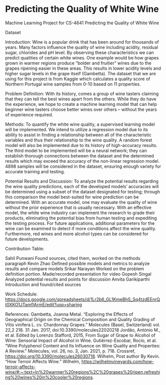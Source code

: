# Predicting the Quality of White Wine
Machine Learning Project for CS-4641
Predicting the Quality of White Wine

Dataset

Introduction:
Wine is a popular drink that has been around for thousands of years. Many factors influence the quality of wine including acidity, residual sugar, chlorides and pH level. By observing these characteristics we can predict qualities of certain white wines. One example would be how grapes grown in warmer regions produce “bolder and fruitier” wines due to the grapes ripening easier in these areas. This results in lower acidity levels and higher sugar levels in the grape itself (Gambetta). The dataset that we are using for this project is from Kaggle which calculates a quality score of Northern Portugal wine samples from 0-10 based on 11 properties. 

Problem Definition:
With its history, comes a group of wine tasters claiming that they can tell the best wines apart from the others. While they do have the experience, we hope to create a machine learning model that can help beginner wine tasters choose better wines over others – without the years of experience required.

Methods:
To quantify the white wine quality, a supervised learning model will be implemented. We intend to utilize a regression model due to its ability to assist in finding a relationship between all of the characteristic variables and thus their relationship to the wine quality. A random forest model will also be implemented due to its history of high-accuracy results. The third model to be implemented will be a neural network; they can establish thorough connections between the dataset and the determined results which may exceed the accuracy of the non-linear regression model. 4898 samples will be considered in the dataset, ensuring enough variety for accurate training and testing. 

Potential Results and Discussion:
	To analyze the potential results regarding the wine quality predictions, each of the developed models’ accuracies will be determined using a subset of the dataset designated for testing; through this comparison the model best-suited for wine prediction can be determined. With an accurate model, one may evaluate the quality of wine without the prior experience that is usually necessary. With an effective model, the white wine industry can implement the research to grade their products, eliminating the potential bias from human testing and expediting the testing process. For future applications, additional parameters for the wine can be examined to detect if more conditions affect the wine quality. Furthermore, red wines and more alcohol types can be considered for future developments.

Contribution Table:

Sahil Punwani
Found sources, cited them, worked on the methods paragraph
Kevin Zhao
Defined possible models and metrics to analyze results and compare models
Srikar Narayan
Worked on the problem definition portion. Made/recorded presentation for video
Gopesh Singal
Analyzed potential results and points for discussion
Anvita Garikiparthi
Introduction and found/cited sources


Work Schedule:
https://docs.google.com/spreadsheets/d/1Lr2b6_GL1KmeBhS_Sq4tzdEEnrQt0XKO1JTamflArmE/edit?usp=sharing

References:
 Gambetta, Joanna Metal. “Exploring the Effects of Geographical Origin on the Chemical Composition and Quality Grading of Vitis vinifera L. cv. Chardonnay Grapes.” Molecules (Basel, Switzerland) vol. 22,2 218. 31 Jan. 2017, doi:10.3390/molecules22020218
Jordão, António M., et al. Edited by Lorenzo Stafford, 2015, From Sugar of Grape to Alcohol of Wine: Sensorial Impact of Alcohol in Wine. 
Gutiérrez-Escobar, Rocío, et al. “Wine Polyphenol Content and Its Influence on Wine Quality and Properties: A Review.” Molecules, vol. 26, no. 3, Jan. 2021, p. 718. Crossref, https://doi.org/10.3390/molecules26030718.
Wilhelm, Post author By Kevin. “How Terroir Affects Wine.” Wilhelm, https://wilhelmvineyards.com/how-terroir-affects-wine/#:~:text=In%20warmer%20regions%2C%20grapes%20ripen,refreshing%20wines%20in%20cooler%20regions. 




